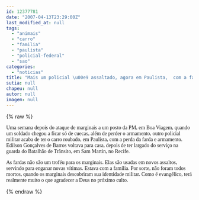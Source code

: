 ```yaml
---
id: 12377781
date: "2007-04-13T23:29:00Z"
last_modified_at: null
tags:
  - "animais"
  - "carro"
  - "familia"
  - "paulista"
  - "policial-federal"
  - "sao"
categories:
  - "noticias"
title: "Mais um policial \u00e9 assaltado, agora em Paulista,  com a fam\u00edlia. Carro e fardamento s\u00e3o levados"
sutia: null
chapeu: null
autor: null
imagem: null
---
```

{% raw %}
<p><P><FONT face=Verdana>Uma semana depois do ataque de marginais a um posto da PM, em Boa Viagem, quando um soldado chegou a ficar só de cuecas, além de perder o armamento, outro policial militar acaba de ter o carro roubado, em Paulista, com a perda da farda e armamento. Edilson Gonçalves de Barros voltava para casa, depois de ter largado do serviço na guarda do Batalhão de Trânsito, em Sam Martin, no Recife.</FONT></P></p>
<p><P><FONT face=Verdana>As fardas não são um troféu para os marginais. Elas são usadas em novos assaltos, servindo para enganar novas vítimas. Estava com a família. Por sorte, não foram todos mortos, quando os marginais descobriram sua identidade militar. Como é evangélico, terá realmente muito o que agradecer a Deus no próximo culto.</FONT></P> </p>
{% endraw %}